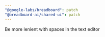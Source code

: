 ```yaml
---
"@google-labs/breadboard": patch
"@breadboard-ai/shared-ui": patch
---
```


Be more lenient with spaces in the text editor
